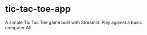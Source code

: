 # tic-tac-toe-app
A simple Tic Tac Toe game built with Streamlit. Play against a basic computer AI!

